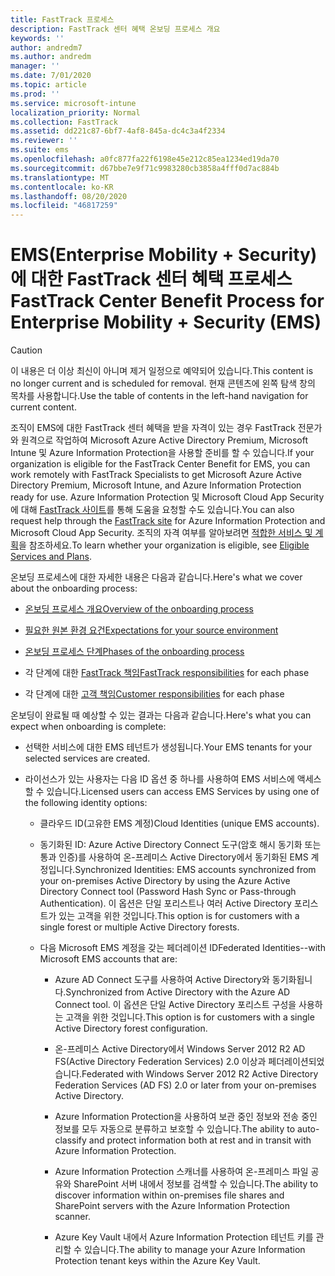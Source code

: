 ```yaml
---
title: FastTrack 프로세스
description: FastTrack 센터 혜택 온보딩 프로세스 개요
keywords: ''
author: andredm7
ms.author: andredm
manager: ''
ms.date: 7/01/2020
ms.topic: article
ms.prod: ''
ms.service: microsoft-intune
localization_priority: Normal
ms.collection: FastTrack
ms.assetid: dd221c87-6bf7-4af8-845a-dc4c3a4f2334
ms.reviewer: ''
ms.suite: ems
ms.openlocfilehash: a0fc877fa22f6198e45e212c85ea1234ed19da70
ms.sourcegitcommit: d67bbe7e9f71c9983280cb3858a4fff0d7ac884b
ms.translationtype: MT
ms.contentlocale: ko-KR
ms.lasthandoff: 08/20/2020
ms.locfileid: "46817259"
---
```

# <a name="fasttrack-center-benefit-process-for-enterprise-mobility--security-ems"></a><span data-ttu-id="94893-103">EMS(Enterprise Mobility + Security)에 대한 FastTrack 센터 혜택 프로세스</span><span class="sxs-lookup"><span data-stu-id="94893-103">FastTrack Center Benefit Process for Enterprise Mobility + Security (EMS)</span></span>

> [!CAUTION]
> <span data-ttu-id="94893-104">이 내용은 더 이상 최신이 아니며 제거 일정으로 예약되어 있습니다.</span><span class="sxs-lookup"><span data-stu-id="94893-104">This content is no longer current and is scheduled for removal.</span></span> <span data-ttu-id="94893-105">현재 콘텐츠에 왼쪽 탐색 창의 목차를 사용합니다.</span><span class="sxs-lookup"><span data-stu-id="94893-105">Use the table of contents in the left-hand navigation for current content.</span></span>

<span data-ttu-id="94893-106">조직이 EMS에 대한 FastTrack 센터 혜택을 받을 자격이 있는 경우 FastTrack 전문가와 원격으로 작업하여 Microsoft Azure Active Directory Premium, Microsoft Intune 및 Azure Information Protection을 사용할 준비를 할 수 있습니다.</span><span class="sxs-lookup"><span data-stu-id="94893-106">If your organization is eligible for the FastTrack Center Benefit for EMS, you can work remotely with FastTrack Specialists to get Microsoft Azure Active Directory Premium, Microsoft Intune, and Azure Information Protection ready for use.</span></span> <span data-ttu-id="94893-107">Azure Information Protection 및 Microsoft Cloud App Security에 대해 [FastTrack 사이트](https://www.microsoft.com/fasttrack/microsoft-365/ems)를 통해 도움을 요청할 수도 있습니다.</span><span class="sxs-lookup"><span data-stu-id="94893-107">You can also request help through the [FastTrack site](https://www.microsoft.com/fasttrack/microsoft-365/ems) for Azure Information Protection and Microsoft Cloud App Security.</span></span> <span data-ttu-id="94893-108">조직의 자격 여부를 알아보려면 [적합한 서비스 및 계획](M365-eligible-services-and-plans.md)을 참조하세요.</span><span class="sxs-lookup"><span data-stu-id="94893-108">To learn whether your organization is eligible, see [Eligible Services and Plans](M365-eligible-services-and-plans.md).</span></span>


<span data-ttu-id="94893-109">온보딩 프로세스에 대한 자세한 내용은 다음과 같습니다.</span><span class="sxs-lookup"><span data-stu-id="94893-109">Here's what we cover about the onboarding process:</span></span>

-   [<span data-ttu-id="94893-110">온보딩 프로세스 개요</span><span class="sxs-lookup"><span data-stu-id="94893-110">Overview of the onboarding process</span></span>](EMS-fasttrack-benefit-overview.md)

-   [<span data-ttu-id="94893-111">필요한 원본 환경 요건</span><span class="sxs-lookup"><span data-stu-id="94893-111">Expectations for your source environment</span></span>](EMS-source-environment-expectations.md)

-   [<span data-ttu-id="94893-112">온보딩 프로세스 단계</span><span class="sxs-lookup"><span data-stu-id="94893-112">Phases of the onboarding process</span></span>](EMS-onboarding-phases.md)

-   <span data-ttu-id="94893-113">각 단계에 대한 [FastTrack 책임](EMS-fasttrack-responsibilities.md)</span><span class="sxs-lookup"><span data-stu-id="94893-113">[FastTrack responsibilities](EMS-fasttrack-responsibilities.md) for each phase</span></span>

-   <span data-ttu-id="94893-114">각 단계에 대한 [고객 책임](EMS-your-responsibilities.md)</span><span class="sxs-lookup"><span data-stu-id="94893-114">[Customer responsibilities](EMS-your-responsibilities.md) for each phase</span></span>

<span data-ttu-id="94893-115">온보딩이 완료될 때 예상할 수 있는 결과는 다음과 같습니다.</span><span class="sxs-lookup"><span data-stu-id="94893-115">Here's what you can expect when onboarding is complete:</span></span>

-   <span data-ttu-id="94893-116">선택한 서비스에 대한 EMS 테넌트가 생성됩니다.</span><span class="sxs-lookup"><span data-stu-id="94893-116">Your EMS tenants for your selected services are created.</span></span>

-   <span data-ttu-id="94893-117">라이선스가 있는 사용자는 다음 ID 옵션 중 하나를 사용하여 EMS 서비스에 액세스할 수 있습니다.</span><span class="sxs-lookup"><span data-stu-id="94893-117">Licensed users can access EMS Services by using one of the following identity options:</span></span>

    -   <span data-ttu-id="94893-118">클라우드 ID(고유한 EMS 계정)</span><span class="sxs-lookup"><span data-stu-id="94893-118">Cloud Identities (unique EMS accounts).</span></span>

    -   <span data-ttu-id="94893-119">동기화된 ID: Azure Active Directory Connect 도구(암호 해시 동기화 또는 통과 인증)를 사용하여 온-프레미스 Active Directory에서 동기화된 EMS 계정입니다.</span><span class="sxs-lookup"><span data-stu-id="94893-119">Synchronized Identities: EMS accounts synchronized from your on-premises Active Directory by using the Azure Active Directory Connect tool (Password Hash Sync or Pass-through Authentication).</span></span> <span data-ttu-id="94893-120">이 옵션은 단일 포리스트나 여러 Active Directory 포리스트가 있는 고객을 위한 것입니다.</span><span class="sxs-lookup"><span data-stu-id="94893-120">This option is for customers with a single forest or multiple Active Directory forests.</span></span>

    -   <span data-ttu-id="94893-121">다음 Microsoft EMS 계정을 갖는 페더레이션 ID</span><span class="sxs-lookup"><span data-stu-id="94893-121">Federated Identities--with Microsoft EMS accounts that are:</span></span>

        -   <span data-ttu-id="94893-122">Azure AD Connect 도구를 사용하여 Active Directory와 동기화됩니다.</span><span class="sxs-lookup"><span data-stu-id="94893-122">Synchronized from Active Directory with the Azure AD Connect tool.</span></span> <span data-ttu-id="94893-123">이 옵션은 단일 Active Directory 포리스트 구성을 사용하는 고객을 위한 것입니다.</span><span class="sxs-lookup"><span data-stu-id="94893-123">This option is for customers with a single Active Directory forest configuration.</span></span>

        -   <span data-ttu-id="94893-124">온-프레미스 Active Directory에서 Windows Server 2012 R2 AD FS(Active Directory Federation Services) 2.0 이상과 페더레이션되었습니다.</span><span class="sxs-lookup"><span data-stu-id="94893-124">Federated with Windows Server 2012 R2 Active Directory Federation Services (AD FS) 2.0 or later from your on-premises Active Directory.</span></span>

        -   <span data-ttu-id="94893-125">Azure Information Protection을 사용하여 보관 중인 정보와 전송 중인 정보를 모두 자동으로 분류하고 보호할 수 있습니다.</span><span class="sxs-lookup"><span data-stu-id="94893-125">The ability to auto-classify and protect information both at rest and in transit with Azure Information Protection.</span></span> 

        -   <span data-ttu-id="94893-126">Azure Information Protection 스캐너를 사용하여 온-프레미스 파일 공유와 SharePoint 서버 내에서 정보를 검색할 수 있습니다.</span><span class="sxs-lookup"><span data-stu-id="94893-126">The ability to discover information within on-premises file shares and SharePoint servers with the Azure Information Protection scanner.</span></span> 

        -   <span data-ttu-id="94893-127">Azure Key Vault 내에서 Azure Information Protection 테넌트 키를 관리할 수 있습니다.</span><span class="sxs-lookup"><span data-stu-id="94893-127">The ability to manage your Azure Information Protection tenant keys within the Azure Key Vault.</span></span> 

